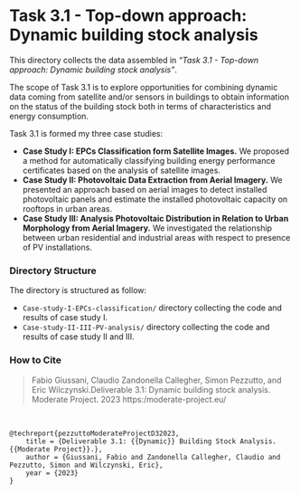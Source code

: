 # Task 3.1 - Top-down approach: Dynamic building stock analysis

This directory collects the data assembled in *“Task 3.1 - Top-down approach: Dynamic building stock analysis”*.

The scope of Task 3.1 is to explore opportunities for combining dynamic data coming from satellite and/or sensors in buildings to obtain information on the status of the building stock both in terms of characteristics and energy consumption.

Task 3.1 is formed my three case studies:

- **Case Study I: EPCs Classification form Satellite Images.** We proposed a method for automatically classifying building energy performance certificates based on the analysis of satellite images.
- **Case Study II: Photovoltaic Data Extraction from Aerial Imagery.** We presented an approach based on aerial images to detect installed photovoltaic panels and estimate the installed photovoltaic capacity on rooftops in urban areas.
- **Case Study III: Analysis Photovoltaic Distribution in Relation to Urban Morphology from Aerial Imagery.** We investigated the relationship between urban residential and industrial areas with respect to presence of PV installations. 


### Directory Structure

The directory is structured as follow:

- `Case-study-I-EPCs-classification/` directory collecting the code and results of case study I.
- `Case-study-II-III-PV-analysis/` directory collecting the code and results of case study II and III.

### How to Cite

> Fabio Giussani, Claudio Zandonella Callegher, Simon Pezzutto, and Eric  Wilczynski.Deliverable 3.1: Dynamic building stock analysis. Moderate Project. 2023 https:/moderate-project.eu/  

<br>

```
@techreport{pezzuttoModerateProjectD32023,
    title = {Deliverable 3.1: {{Dynamic}} Building Stock Analysis. {{Moderate Project}}.},
    author = {Giussani, Fabio and Zandonella Callegher, Claudio and Pezzutto, Simon and Wilczynski, Eric},
    year = {2023}
}
```